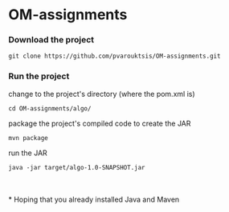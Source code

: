 # OM-assignments

### Download the project
```
git clone https://github.com/pvarouktsis/OM-assignments.git
```

### Run the project

change to the project's directory (where the pom.xml is)
```
cd OM-assignments/algo/
```
package the project's compiled code to create the JAR
```
mvn package
```
run the JAR
```
java -jar target/algo-1.0-SNAPSHOT.jar
```
\
\
\* Hoping that you already installed Java and Maven
